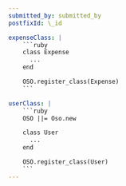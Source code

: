 ```yaml
---
submitted_by: submitted_by
postfixId: \_id

expenseClass: |
    ```ruby
    class Expense
      ...
    end

    OSO.register_class(Expense)
    ```

userClass: |
    ```ruby
    OSO ||= Oso.new

    class User
      ...
    end

    OSO.register_class(User)
    ```
---
```

